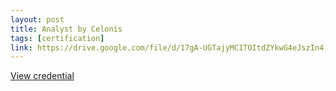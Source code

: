 ```yaml
---
layout: post
title: Analyst by Celonis
tags: [certification]
link: https://drive.google.com/file/d/17gA-UGTajyMC1TOItdZYkwG4eJszIn4-/view
---
```


<a href="https://drive.google.com/file/d/17gA-UGTajyMC1TOItdZYkwG4eJszIn4-/view" target="_blank">View credential</a>
